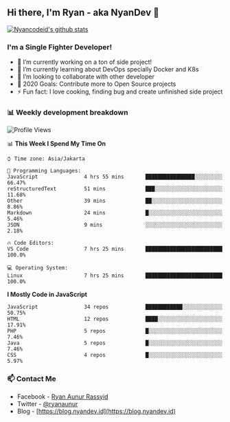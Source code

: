 ## Hi there, I'm Ryan - aka NyanDev 👋

[![Nyancodeid's github stats](https://github-readme-stats.vercel.app/api?username=nyancodeid)](https://github.com/nyancodeid/nyancodeid)

### I'm a Single Fighter Developer!
- 🔭 I’m currently working on a ton of side project!
- 🌱 I’m currently learning about DevOps specially Docker and K8s
- 👯 I’m looking to collaborate with other developer
- 🥅 2020 Goals: Contribute more to Open Source projects
- ⚡ Fun fact: I love cooking, finding bug and create unfinished side project 

### 📊 Weekly development breakdown

<!--START_SECTION:waka-->
![Profile Views](http://img.shields.io/badge/Profile%20Views-151-blue)

📊 **This Week I Spend My Time On** 

```text
⌚︎ Time zone: Asia/Jakarta

💬 Programming Languages: 
JavaScript               4 hrs 55 mins       ████████████████░░░░░░░░░   66.47% 
reStructuredText         51 mins             ███░░░░░░░░░░░░░░░░░░░░░░   11.68% 
Other                    39 mins             ██░░░░░░░░░░░░░░░░░░░░░░░   8.86% 
Markdown                 24 mins             █░░░░░░░░░░░░░░░░░░░░░░░░   5.46% 
JSON                     9 mins              ░░░░░░░░░░░░░░░░░░░░░░░░░   2.18%

🔥 Code Editors: 
VS Code                  7 hrs 25 mins       █████████████████████████   100.0%

💻 Operating System: 
Linux                    7 hrs 25 mins       █████████████████████████   100.0%

```

**I Mostly Code in JavaScript** 

```text
JavaScript               34 repos            ████████████░░░░░░░░░░░░░   50.75% 
HTML                     12 repos            ████░░░░░░░░░░░░░░░░░░░░░   17.91% 
PHP                      5 repos             █░░░░░░░░░░░░░░░░░░░░░░░░   7.46% 
Java                     5 repos             █░░░░░░░░░░░░░░░░░░░░░░░░   7.46% 
CSS                      4 repos             █░░░░░░░░░░░░░░░░░░░░░░░░   5.97%

```



<!--END_SECTION:waka-->

### 📫 Contact Me
- Facebook - [Ryan Aunur Rassyid](https://facebook.com/ryan.hac)
- Twitter - [@ryanaunur](https://twitter.com/ryanaunur)
- Blog - [https://blog.nyandev.id](https://blog.nyandev.id)
